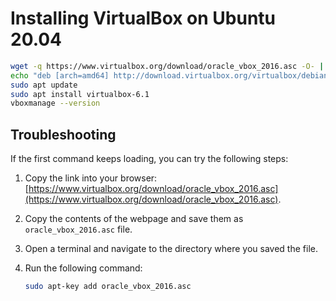 # Installing VirtualBox on Ubuntu 20.04


```bash
wget -q https://www.virtualbox.org/download/oracle_vbox_2016.asc -O- | sudo apt-key add -
echo "deb [arch=amd64] http://download.virtualbox.org/virtualbox/debian focal contrib" | sudo tee /etc/apt/sources.list.d/virtualbox.list
sudo apt update
sudo apt install virtualbox-6.1
vboxmanage --version
```

## Troubleshooting

If the first command keeps loading, you can try the following steps:

1. Copy the link into your browser: [https://www.virtualbox.org/download/oracle_vbox_2016.asc](https://www.virtualbox.org/download/oracle_vbox_2016.asc).

2. Copy the contents of the webpage and save them as `oracle_vbox_2016.asc` file.

3. Open a terminal and navigate to the directory where you saved the file.

4. Run the following command:

   ```bash
   sudo apt-key add oracle_vbox_2016.asc
   

